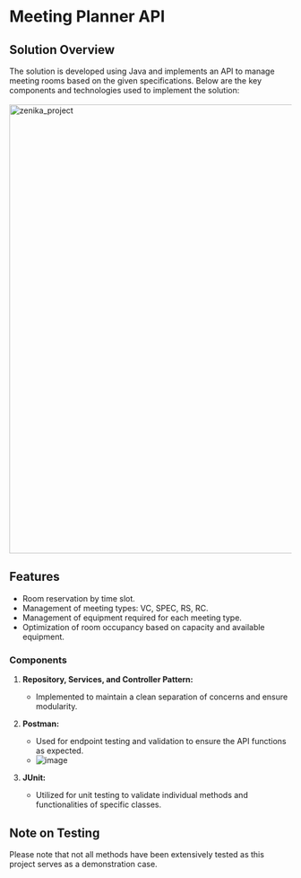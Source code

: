 # Meeting Planner API

## Solution Overview

The solution is developed using Java and implements an API to manage meeting rooms based on the given specifications. Below are the key components and technologies used to implement the solution:
<br></br>
<img src="https://github.com/grainme/ZenikaProject/assets/104838272/eafc06d6-fddc-421e-811c-bf0d6d784d81" alt="zenika_project" width="800">


## Features

- Room reservation by time slot.
- Management of meeting types: VC, SPEC, RS, RC.
- Management of equipment required for each meeting type.
- Optimization of room occupancy based on capacity and available equipment.


### Components

1. **Repository, Services, and Controller Pattern:** 
   - Implemented to maintain a clean separation of concerns and ensure modularity.
  
2. **Postman:** 
   - Used for endpoint testing and validation to ensure the API functions as expected.
   - ![image](https://github.com/grainme/ZenikaProject/assets/104838272/c894a6e3-5db6-471f-b8b9-b0fdf3f1656d)


3. **JUnit:** 
   - Utilized for unit testing to validate individual methods and functionalities of specific classes.

## Note on Testing

Please note that not all methods have been extensively tested as this project serves as a demonstration case. 
